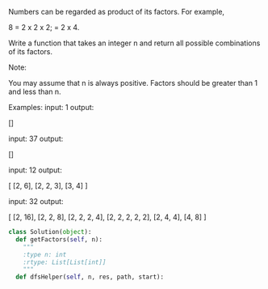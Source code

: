 Numbers can be regarded as product of its factors. For example,  

8 = 2 x 2 x 2;
  = 2 x 4.

Write a function that takes an integer n and return all possible combinations of its factors. 


Note: 

You may assume that n is always positive. 
Factors should be greater than 1 and less than n.



Examples: 
 input: 1
 output: 

[]

input: 37
 output: 

[]

 input: 12
 output:

[
  [2, 6],
  [2, 2, 3],
  [3, 4]
]

 input: 32
 output:

[
  [2, 16],
  [2, 2, 8],
  [2, 2, 2, 4],
  [2, 2, 2, 2, 2],
  [2, 4, 4],
  [4, 8]
]




```python
class Solution(object):
  def getFactors(self, n):
    """
    :type n: int
    :rtype: List[List[int]]
    """
  def dfsHelper(self, n, res, path, start):
```
